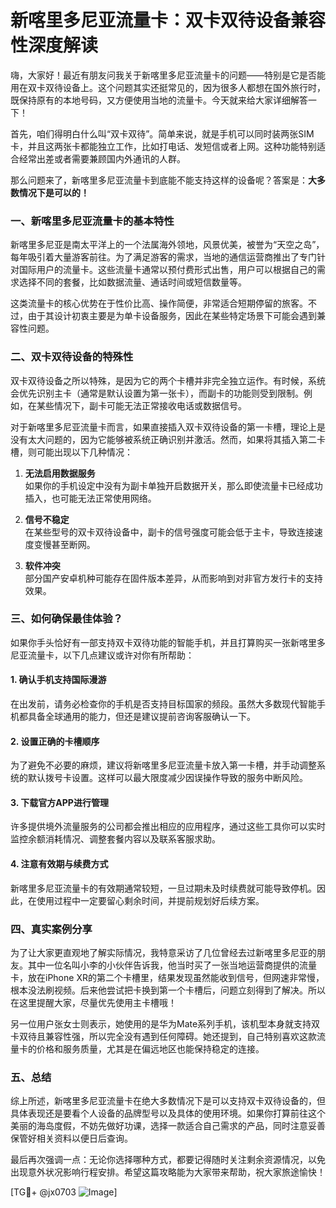 # 新喀里多尼亚流量卡：双卡双待设备兼容性深度解读

嗨，大家好！最近有朋友问我关于新喀里多尼亚流量卡的问题——特别是它是否能用在双卡双待设备上。这个问题其实还挺常见的，因为很多人都想在国外旅行时，既保持原有的本地号码，又方便使用当地的流量卡。今天就来给大家详细解答一下！

首先，咱们得明白什么叫“双卡双待”。简单来说，就是手机可以同时装两张SIM卡，并且这两张卡都能独立工作，比如打电话、发短信或者上网。这种功能特别适合经常出差或者需要兼顾国内外通讯的人群。

那么问题来了，新喀里多尼亚流量卡到底能不能支持这样的设备呢？答案是：**大多数情况下是可以的！**

### 一、新喀里多尼亚流量卡的基本特性

新喀里多尼亚是南太平洋上的一个法属海外领地，风景优美，被誉为“天空之岛”，每年吸引着大量游客前往。为了满足游客的需求，当地的通信运营商推出了专门针对国际用户的流量卡。这些流量卡通常以预付费形式出售，用户可以根据自己的需求选择不同的套餐，比如数据流量、通话时间或短信数量等。

这类流量卡的核心优势在于性价比高、操作简便，非常适合短期停留的旅客。不过，由于其设计初衷主要是为单卡设备服务，因此在某些特定场景下可能会遇到兼容性问题。

### 二、双卡双待设备的特殊性

双卡双待设备之所以特殊，是因为它的两个卡槽并非完全独立运作。有时候，系统会优先识别主卡（通常是默认设置为第一张卡），而副卡的功能则受到限制。例如，在某些情况下，副卡可能无法正常接收电话或数据信号。

对于新喀里多尼亚流量卡而言，如果直接插入双卡双待设备的第一卡槽，理论上是没有太大问题的，因为它能够被系统正确识别并激活。然而，如果将其插入第二卡槽，则可能出现以下几种情况：

1. **无法启用数据服务**  
   如果你的手机设定中没有为副卡单独开启数据开关，那么即使流量卡已经成功插入，也可能无法正常使用网络。

2. **信号不稳定**  
   在某些型号的双卡双待设备中，副卡的信号强度可能会低于主卡，导致连接速度变慢甚至断网。

3. **软件冲突**  
   部分国产安卓机种可能存在固件版本差异，从而影响到对非官方发行卡的支持效果。

### 三、如何确保最佳体验？

如果你手头恰好有一部支持双卡双待功能的智能手机，并且打算购买一张新喀里多尼亚流量卡，以下几点建议或许对你有所帮助：

#### 1. 确认手机支持国际漫游
在出发前，请务必检查你的手机是否支持目标国家的频段。虽然大多数现代智能手机都具备全球通用的能力，但还是建议提前咨询客服确认一下。

#### 2. 设置正确的卡槽顺序
为了避免不必要的麻烦，建议将新喀里多尼亚流量卡放入第一卡槽，并手动调整系统的默认拨号卡设置。这样可以最大限度减少因误操作导致的服务中断风险。

#### 3. 下载官方APP进行管理
许多提供境外流量服务的公司都会推出相应的应用程序，通过这些工具你可以实时监控余额消耗情况、调整套餐内容以及联系客服求助。

#### 4. 注意有效期与续费方式
新喀里多尼亚流量卡的有效期通常较短，一旦过期未及时续费就可能导致停机。因此，在使用过程中一定要留心剩余时间，并提前规划好后续方案。

### 四、真实案例分享

为了让大家更直观地了解实际情况，我特意采访了几位曾经去过新喀里多尼亚的朋友。其中一位名叫小李的小伙伴告诉我，他当时买了一张当地运营商提供的流量卡，放在iPhone XR的第二个卡槽里，结果发现虽然能收到信号，但网速非常慢，根本没法刷视频。后来他尝试把卡换到第一个卡槽后，问题立刻得到了解决。所以在这里提醒大家，尽量优先使用主卡槽哦！

另一位用户张女士则表示，她使用的是华为Mate系列手机，该机型本身就支持双卡双待且兼容性强，所以完全没有遇到任何障碍。她还提到，自己特别喜欢这款流量卡的价格和服务质量，尤其是在偏远地区也能保持稳定的连接。

### 五、总结

综上所述，新喀里多尼亚流量卡在绝大多数情况下是可以支持双卡双待设备的，但具体表现还是要看个人设备的品牌型号以及具体的使用环境。如果你打算前往这个美丽的海岛度假，不妨先做好功课，选择一款适合自己需求的产品，同时注意妥善保管好相关资料以便日后查询。

最后再次强调一点：无论你选择哪种方式，都要记得随时关注剩余资源情况，以免出现意外状况影响行程安排。希望这篇攻略能为大家带来帮助，祝大家旅途愉快！

[TG💪+ @jx0703 ![Image](https://github.com/user-attachments/assets/dbca1d08-cadb-493c-b0ec-ad6f7a83f270)]